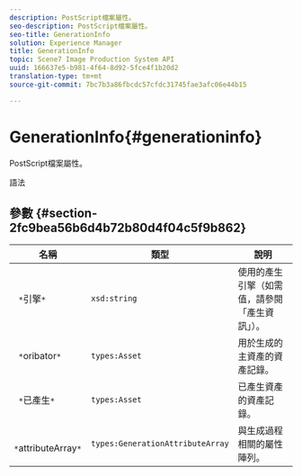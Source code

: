 ```yaml
---
description: PostScript檔案屬性。
seo-description: PostScript檔案屬性。
seo-title: GenerationInfo
solution: Experience Manager
title: GenerationInfo
topic: Scene7 Image Production System API
uuid: 166637e5-b981-4f64-8d92-5fce4f1b20d2
translation-type: tm+mt
source-git-commit: 7bc7b3a86fbcdc57cfdc31745fae3afc06e44b15

---
```



# GenerationInfo{#generationinfo}

PostScript檔案屬性。

語法

## 參數 {#section-2fc9bea56b6d4b72b80d4f04c5f9b862}

| 名稱 | 類型 | 說明 |
|---|---|---|
| ` *`引擎`*` | `xsd:string` | 使用的產生引擎（如需值，請參閱「產生資訊」）。 |
| ` *`oribator`*` | `types:Asset` | 用於生成的主資產的資產記錄。 |
| ` *`已產生`*` | `types:Asset` | 已產生資產的資產記錄。 |
| ` *`attributeArray`*` | `types:GenerationAttributeArray` | 與生成過程相關的屬性陣列。 |

